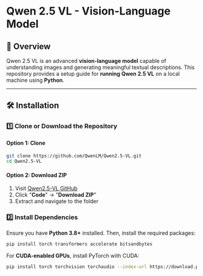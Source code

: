 # Qwen 2.5 VL - Vision-Language Model  

## 📌 Overview  

Qwen 2.5 VL is an advanced **vision-language model** capable of understanding images and generating meaningful textual descriptions. This repository provides a setup guide for **running Qwen 2.5 VL** on a local machine using **Python**.  

---

## 🛠️ Installation  

### 1️⃣ Clone or Download the Repository  

#### Option 1: Clone  

```sh
git clone https://github.com/QwenLM/Qwen2.5-VL.git
cd Qwen2.5-VL
```

#### Option 2: Download ZIP  

1. Visit [Qwen2.5-VL GitHub](https://github.com/QwenLM/Qwen2.5-VL)  
2. Click "**Code**" → "**Download ZIP**"  
3. Extract and navigate to the folder  

### 2️⃣ Install Dependencies  

Ensure you have **Python 3.8+** installed. Then, install the required packages:  

```sh
pip install torch transformers accelerate bitsandbytes
```

For **CUDA-enabled GPUs**, install PyTorch with CUDA:  

```sh
pip install torch torchvision torchaudio --index-url https://download.pytorch.org/whl/cu118
```
